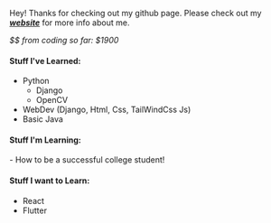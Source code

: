 Hey! Thanks for checking out my github page. Please check out my ***[website](https://noahbuchanan.me/)*** for more info about me.

*$$ from coding so far: $1900*

<h4>Stuff I've Learned:</h4>

- Python
  - Django
  - OpenCV
- WebDev (Django, Html, Css, TailWindCss Js)
- Basic Java 
<h4>Stuff I'm Learning:</h4>
- How to be a successful college student!
<h4>Stuff I want to Learn:</h4>

- React
- Flutter
